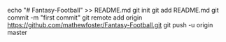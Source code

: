 echo "# Fantasy-Football" >> README.md
git init
git add README.md
git commit -m "first commit"
git remote add origin https://github.com/mathewfoster/Fantasy-Football.git
git push -u origin master
